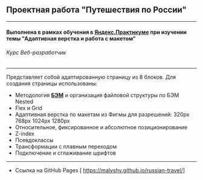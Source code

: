 ## Проектная работа "Путешествия по России"
------

#### Выполнена в рамках обучения в [**Яндекс.Практикуме**](https://praktikum.yandex.ru/ "Яндекс.Практикум") при изучении темы "Адаптивная верстка и работа с макетом"
###### Курс Веб-разработчик
------

Представляет собой адаптированную страницу из 8 блоков. Для создания страницы использованы:

* Методология [**БЭМ**](https://ru.bem.info/) и организация файловой структуры по БЭМ Nested
* Flex и Grid
* Адаптивная верстка по макетам из Фигмы для разрешений:
    320px
    768px
    1024px
    1280px
* Относительное, фиксированное и абсолютное позиционирование
* Z-index
* Псевдоклассы
* Трансформации с плавным переходом
* Подключение и сглаживание шрифтов

-----

* Ссылка на GitHub Pages [ https://malyshv.github.io/russian-travel/]
